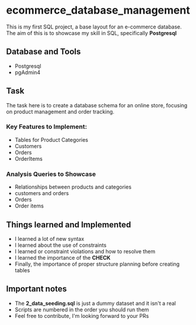 # ecommerce_database_management

This is my first SQL project, a base layout for an e-commerce database.<br>
The aim of this is to showcase my skill in SQL, specifically **Postgresql**

## Database and Tools

- Postgresql
- pgAdmin4

## Task

The task here is to create a database schema for an online store, focusing on product management and order tracking.

### Key Features to Implement:

- Tables for Product Categories
- Customers
- Orders
- OrderItems

### Analysis Queries to Showcase

- Relationships between products and categories
- customers and orders
- Orders
- Order items

## Things learned and Implemented

- I learned a lot of new syntax
- I learned about the use of constraints
- I learned or constraint violations and how to resolve them
- I learned the importance of the **CHECK**
- Finally, the importance of proper structure planning before creating tables

## Important notes

- The **2_data_seeding.sql** is just a dummy dataset and it isn't a real 
- Scripts are numbered in the order you should run them
- Feel free to contribute, I'm looking forward to your PRs

